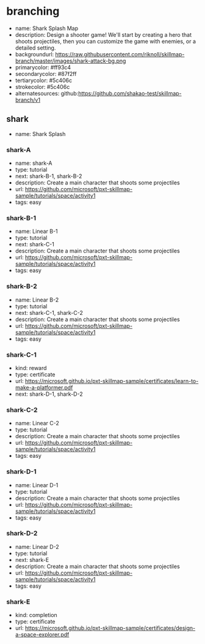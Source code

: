 # branching
* name: Shark Splash Map
* description: Design a shooter game! We'll start by creating a hero that shoots projectiles, then you can customize the game with enemies, or a detailed setting.
* backgroundurl: https://raw.githubusercontent.com/riknoll/skillmap-branch/master/images/shark-attack-bg.png
* primarycolor: #ff93c4
* secondarycolor: #87f2ff
* tertiarycolor: #5c406c
* strokecolor: #5c406c
* alternatesources: github:https://github.com/shakao-test/skillmap-branch/v1

## shark
* name: Shark Splash

### shark-A
* name: shark-A
* type: tutorial
* next: shark-B-1, shark-B-2
* description: Create a main character that shoots some projectiles
* url: https://github.com/microsoft/pxt-skillmap-sample/tutorials/space/activity1
* tags: easy

### shark-B-1
* name: Linear B-1
* type: tutorial
* next: shark-C-1
* description: Create a main character that shoots some projectiles
* url: https://github.com/microsoft/pxt-skillmap-sample/tutorials/space/activity1
* tags: easy

### shark-B-2
* name: Linear B-2
* type: tutorial
* next: shark-C-1, shark-C-2
* description: Create a main character that shoots some projectiles
* url: https://github.com/microsoft/pxt-skillmap-sample/tutorials/space/activity1
* tags: easy

### shark-C-1
* kind: reward
* type: certificate
* url: https://microsoft.github.io/pxt-skillmap-sample/certificates/learn-to-make-a-platformer.pdf
* next: shark-D-1, shark-D-2

### shark-C-2
* name: Linear C-2
* type: tutorial
* description: Create a main character that shoots some projectiles
* url: https://github.com/microsoft/pxt-skillmap-sample/tutorials/space/activity1
* tags: easy

### shark-D-1
* name: Linear D-1
* type: tutorial
* description: Create a main character that shoots some projectiles
* url: https://github.com/microsoft/pxt-skillmap-sample/tutorials/space/activity1
* tags: easy

### shark-D-2
* name: Linear D-2
* type: tutorial
* next: shark-E
* description: Create a main character that shoots some projectiles
* url: https://github.com/microsoft/pxt-skillmap-sample/tutorials/space/activity1
* tags: easy

### shark-E
* kind: completion
* type: certificate
* url: https://microsoft.github.io/pxt-skillmap-sample/certificates/design-a-space-explorer.pdf
